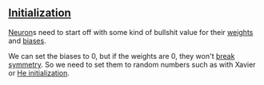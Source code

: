## [Initialization](#initialization)

[Neuron](#neuron)s need to start off with some kind of bullshit value for their [weights](#weight) and [biases](#bias).

We can set the biases to 0, but if the weights are 0, they won't [break symmetry](#break-symmetry). So we need to set them to random numbers such as with Xavier or [He initialization](#he-initialization).